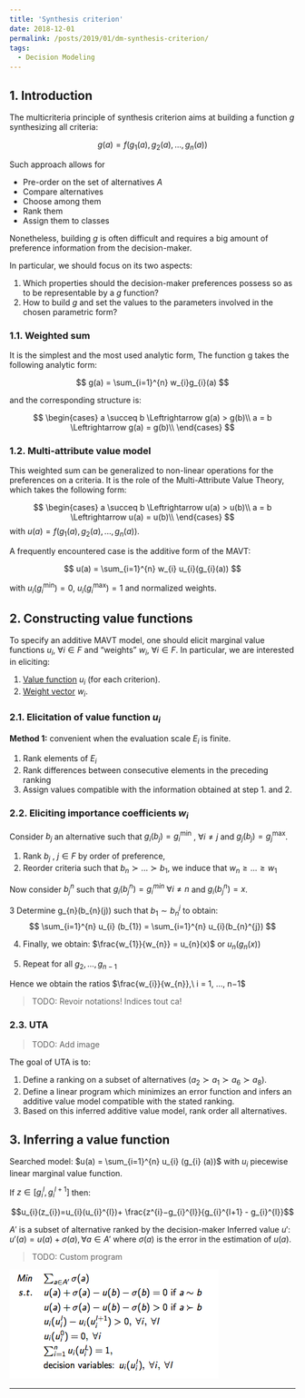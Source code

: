 ```yaml
---
title: 'Synthesis criterion'
date: 2018-12-01
permalink: /posts/2019/01/dm-synthesis-criterion/
tags:
  - Decision Modeling
---
```



## 1. Introduction

The multicriteria principle of synthesis criterion aims at building a function $g$ synthesizing all criteria:

$$g(a) = f(g_{1}(a),g_{2}(a),...,g_{n}(a))$$

Such approach allows for
- Pre-order on the set of alternatives $A$
- Compare alternatives
- Choose among them
- Rank them
- Assign them to classes

Nonetheless, building $g$ is often difficult and requires a big amount of preference information from the decision-maker.

In particular, we should focus on its two aspects:
1. Which properties should the decision-maker preferences possess so as to be representable by a $g$ function?
2. How to build $g$ and set the values to the parameters involved in the chosen parametric form?

### 1.1. Weighted sum

It is the simplest and the most used analytic form, The function g takes the following analytic form:

$$
g(a) = \sum_{i=1}^{n} w_{i}g_{i}(a)
$$

and the corresponding structure is:

$$
\begin{cases}
a \succeq b \Leftrightarrow g(a) > g(b)\\
a = b \Leftrightarrow g(a) = g(b)\\
\end{cases}
$$

### 1.2. Multi-attribute value model

This weighted sum can be generalized to non-linear operations for the preferences on a criteria. It is the role of the Multi-Attribute Value Theory, which takes the following form:

$$
\begin{cases}
a \succeq b \Leftrightarrow u(a) > u(b)\\
a = b \Leftrightarrow u(a) = u(b)\\
\end{cases}
$$
with  $u(a) = f(g_{1}(a),g_{2}(a),...,g_{n}(a))$.

A frequently encountered case is the additive form of the MAVT:

$$
u(a) = \sum_{i=1}^{n} w_{i} u_{i}(g_{i}(a))
$$

with $u_{i}(g_{i}^{\text{min}}) = 0$, $u_{i}(g_{i}^{\text{max}}) = 1$ and normalized weights.

## 2. Constructing value functions

To specify an additive MAVT model, one should elicit marginal value functions $u_{i}$, $\forall i \in F$ and “weights” $w_{i}$, $\forall i \in F$. In particular, we are interested in eliciting:
1. <u>Value function</u> $u_{i}$ (for each criterion).
2. <u>Weight vector</u> $w_{i}$.

### 2.1. Elicitation of value function $u_{i}$

<b>Method 1:</b> convenient when the evaluation scale $E_{i}$ is finite.
1. Rank elements of $E_{i}$
2. Rank differences between consecutive elements in the preceding ranking
3. Assign values compatible with the information obtained at step 1. and 2.

### 2.2. Eliciting importance coefficients $w_{i}$

Consider $b_{j}$ an alternative such that $g_{i}(b_{j}) = g_{i}^{\text{min}}$ , $\forall i \neq j$ and
$g_{j}(b_{j}) = g_{j}^{\text{max}}$.

1. Rank $b_{j}$ , $j \in F$ by order of preference,
2. Reorder criteria such that $b_{n} \succ . . . \succ b_{1}$, we induce that $w_{n} \geq ...\geq w_{1}$

Now consider $b_{j}^{n}$ such that $g_{i}(b_{j}^{n}) = g_{i}^{min}\ \forall i \neq n$ and $g_{i}(b_{j}^{n}) = x$.

3 Determine g_{n}(b_{n}(j)) such that $b_{1} \sim b_{n}^{j}$ to obtain:
$$ \sum_{i=1}^{n} u_{i} (b_{1}) = \sum_{i=1}^{n} u_{i}(b_{n}^{j}) $$

4. Finally, we obtain: $\frac{w_{1}}{w_{n}} = u_{n}(x)$ or $u_{n}(g_{n}(x))$

5. Repeat for all $g_{2}, ..., g_{n-1}$

Hence we obtain the ratios $\frac{w_{i}}{w_{n}},\ i = 1, ..., n−1$

> TODO: Revoir notations! Indices tout ca!

### 2.3. UTA

> TODO: Add image

The goal of UTA is to:
1. Define a ranking on a subset of alternatives $(a_{2} \succ a_{1} \succ a_{6} \succ a_{8})$.
2. Define a linear program which minimizes an error function and infers an additive value model compatible with the stated ranking.
3. Based on this inferred additive value model, rank order all alternatives.

## 3. Inferring a value function

Searched model: $u(a) =  \sum_{i=1}^{n} u_{i} (g_{i} (a))$ with $u_{i}$ piecewise linear marginal value function.

If $z ∈[g_{i}^{l}, g_{i}^{l+1}]$ then:

$$u_{i}(z_{i})=u_{i}(u_{i}^{l})+ \frac{z^{i}−g_{i}^{l}}{g_{i}^{l+1} - g_{i}^{l}}$$

$A'$ is a subset of alternative ranked by the decision-maker
Inferred value $u'$: $u'(a) = u(a) + \sigma(a), \forall a ∈ A'$ where $\sigma(a)$ is the error in the estimation of $u(a)$.

> TODO: Custom program

![Optimization program](/images/dm_inference.png)

------
